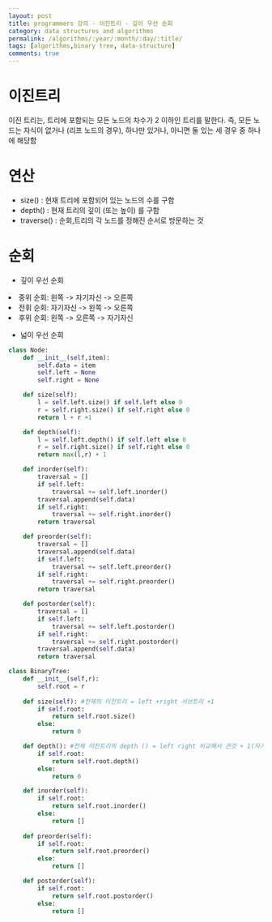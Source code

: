 ```yaml
---
layout: post
title: programmers 강의 - 이진트리 - 깊이 우선 순회
category: data structures and algorithms
permalink: /algorithms/:year/:month/:day/:title/
tags: [algorithms,binary tree, data-structure]
comments: true
---
```


# 이진트리
이진 트리는, 트리에 포함되는 모든 노드의 차수가 2 이하인 트리를 말한다. 즉, 모든 노드는 자식이 없거나 (리프 노드의 경우), 하나만 있거나, 아니면 둘 있는 세 경우 중 하나에 해당함

# 연산
- size() : 현재 트리에 포함되어 있는 노드의 수를 구함
- depth() : 현재 트리의 깊이 (또는 높이) 를 구함
- traverse() : 순회,트리의 각 노드를 정해진 순서로 방문하는 것

# 순회
- 깊이 우선 순회
<li> 중위 순회: 왼쪽 -> 자기자신 -> 오른쪽</li>
<li> 전휘 순회: 자기자신 -> 왼쪽 -> 오른쪽</li>
<li> 후위 순회: 왼쪽 -> 오른쪽 -> 자기자신</li>

- 넓이 우선 순회

```python 
class Node:
    def __init__(self,item):
        self.data = item
        self.left = None
        self.right = None

    def size(self):
        l = self.left.size() if self.left else 0
        r = self.right.size() if self.right else 0
        return l + r +1

    def depth(self):
        l = self.left.depth() if self.left else 0
        r = self.right.size() if self.right else 0
        return max(l,r) + 1

    def inorder(self):
        traversal = []
        if self.left:
            traversal += self.left.inorder()
        traversal.append(self.data)
        if self.right:
            traversal += self.right.inorder()
        return traversal

    def preorder(self):
        traversal = []
        traversal.append(self.data)
        if self.left:
            traversal += self.left.preorder()
        if self.right:
            traversal += self.right.preorder()
        return traversal

    def postorder(self):
        traversal = []
        if self.left:
            traversal += self.left.postorder()
        if self.right:
            traversal += self.right.postorder()
        traversal.append(self.data)
        return traversal

class BinaryTree:
    def __init__(self,r):
        self.root = r
    
    def size(self): #전체의 이진트리 = left +right 서브트리 +1
        if self.root:
            return self.root.size()
        else:       
            return 0

    def depth(): #전체 이진트리의 depth () = left right 비교해서 큰것 + 1(자기자신의 노드 뎁스)
        if self.root:
            return self.root.depth()
        else:
            return 0

    def inorder(self):
        if self.root:
            return self.root.inorder()
        else:
            return []
    
    def preorder(self):
        if self.root:
            return self.root.preorder()
        else:
            return []

    def postorder(self):
        if self.root:
            return self.root.postorder()
        else:
            return []
```